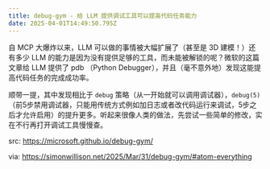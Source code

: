 ```yaml
---
title: debug-gym - 给 LLM 提供调试工具可以提高代码任务能力
date: 2025-04-01T14:49:50.795Z
---
```


自 MCP 大爆炸以来，LLM 可以做的事情被大幅扩展了（甚至是 3D 建模！）还有多少 LLM 的能力是因为没有提供足够的工具，而未能被解锁的呢？微软的这篇文章给 LLM 提供了 pdb （Python Debugger），并且（毫不意外地）发现这能提高代码任务的完成成功率。

顺带一提，其中发现相比于 `debug` 策略（从一开始就可以调用调试器），`debug(5)`（前5步禁用调试器，只能用传统方式例如加日志或者改代码运行来调试，5步之后才允许启用）的提升更多。听起来很像人类的做法，先尝试一些简单的修改，实在不行再打开调试工具慢慢查。


src: https://microsoft.github.io/debug-gym/

via: https://simonwillison.net/2025/Mar/31/debug-gym/#atom-everything